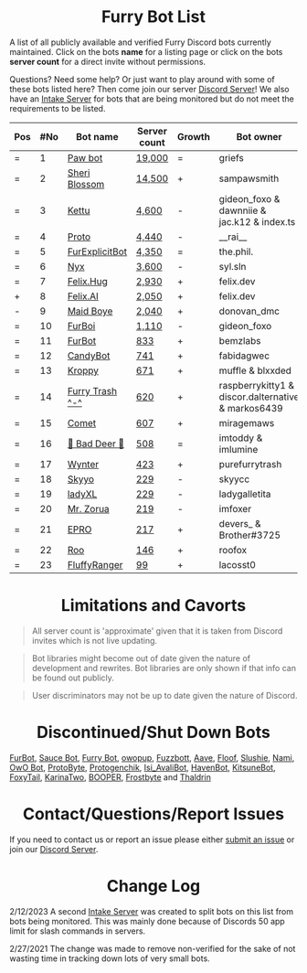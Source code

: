 <h1 align="center">Furry Bot List</h1>

A list of all publicly available and verified Furry Discord bots currently maintained. Click on the bots **name** for a listing page or click on the bots **server count** for a direct invite without permissions.

Questions? Need some help? Or just want to play around with some of these bots listed here? Then come join our server [Discord Server]! We also have an [Intake Server] for bots that are being monitored but do not meet the requirements to be listed.



| Pos | #No | Bot name | Server count | Growth | Bot owner | Bot lib
| --- | --- | -------- | -------------| ----- | ----------- | ---------- |
| = | 1 | [Paw bot] | [19,000](https://discord.com/oauth2/authorize?client_id=663823539672973353&scope=applications.commands%20bot) | = | griefs | Custom
| = | 2 | [Sheri Blossom] | [14,500](https://discord.com/oauth2/authorize?client_id=911836896429232148&scope=applications.commands%20bot) | + | sampawsmith | Discord.py
| = | 3 | [Kettu] | [4,600](https://discord.com/oauth2/authorize?client_id=667131062941384757&scope=applications.commands%20bot) | - | gideon_foxo & dawnniie & jac.k12 & index.ts | Custom
| = | 4 | [Proto] | [4,440](https://discord.com/oauth2/authorize?client_id=724601984241369100&scope=applications.commands%20bot) | - | \_\_rai__ | Discord.net
| = | 5 | [FurExplicitBot] | [4,350](https://discord.com/oauth2/authorize?=&client_id=534828939198070824&scope=applications.commands%20bot) | = | the.phil. | Discord.js
| = | 6 | [Nyx] | [3,600](https://discord.com/oauth2/authorize?client_id=600206352916414464&scope=applications.commands%20bot) | - | syl.sln | Eris
| = | 7 | [Felix.Hug] | [2,930](https://discord.com/oauth2/authorize?client_id=950449870647492658&scope=applications.commands%20bot) | + | felix.dev | Discord.py
| + | 8 | [Felix.AI] | [2,050](https://discord.com/api/oauth2/authorize?client_id=1139632229044199444&scope=applications.commands%20bot) | + | felix.dev | Discord.py
| - | 9 | [Maid Boye] | [2,040](https://discord.com/oauth2/authorize?client_id=879918811791388705&scope=applications.commands%20bot) | + | donovan_dmc | Eris
| = | 10 | [FurBoi] | [1,110](https://discord.com/oauth2/authorize?client_id=990695577547333734&scope=applications.commands%20bot) | - | gideon_foxo | Discord.js
| = | 11 | [FurBot] | [833](https://discord.com/oauth2/authorize?client_id=716259432878702633&scope=applications.commands%20bot) | + | bemzlabs | Discord.py
| = | 12 | [CandyBot] | [741](https://discord.com/oauth2/authorize?client_id=989439821380476990&scope=applications.commands%20bot) | + | fabidagwec | Unknown
| = | 13 | [Kroppy] | [671](https://discord.com/oauth2/authorize?client_id=875974356633788436&scope=applications.commands%20bot) | + | muffle & blxxded | NextCord 
| = | 14 | [Furry Trash ^-^] | [620](https://discord.com/oauth2/authorize?client_id=417900655601254420&scope=applications.commands%20bot) | + | raspberrykitty1 & discor.dalternative & markos6439 | Discord.py
| = | 15 | [Comet] | [607](https://discord.com/oauth2/authorize?client_id=678719240290828289&scope=applications.commands%20bot) | + | miragemaws | Unknown
| = | 16 | [🐾 Bad Deer 🐾] | [508](https://discord.com/oauth2/authorize?client_id=879514717612310558&scope=applications.commands%20bot) | = | imtoddy & imlumine | BDScript & AOI.js
| = | 17 | [Wynter] | [423](https://discord.com/oauth2/authorize?client_id=548269826020343809&scope=applications.commands%20bot) | + | purefurrytrash | Discord.js
| = | 18 | [Skyyo] | [229](https://discord.com/oauth2/authorize?client_id=877928677109817404&scope=applications.commands%20bot) | - | skyycc | Custom
| = | 19 | [ladyXL] | [229](https://discord.com/oauth2/authorize?client_id=987571118690955294&scope=applications.commands%20bot) | - | ladygalletita | Discord.js
| = | 20 | [Mr. Zorua] | [219](https://discord.com/oauth2/authorize?client_id=735733344494682124&scope=applications.commands%20bot) | - | imfoxer | DiscordGo 
| = | 21 | [EPRO] | [217](https://discord.com/oauth2/authorize?client_id=823554361397215294&scope=applications.commands%20bot) | + | devers_ & Brother#3725 | Discord.js
| = | 22 | [Roo] | [146](https://discord.com/oauth2/authorize?client_id=675609879083483136&scope=applications.commands%20bot) | + | roofox | Pycord
| = | 23 | [FluffyRanger] | [99](https://discord.com/oauth2/authorize?client_id=1018122677526994964&scope=applications.commands%20bot) | + | lacosst0 | Pycord



<h1 align="center">Limitations and Cavorts</h1>

> All server count is 'approximate' given that it is taken from Discord invites which is not live updating.

> Bot libraries might become out of date given the nature of development and rewrites. Bot libraries are only shown if that info can be found out publicly.

> User discriminators may not be up to date given the nature of Discord.

<h1 align="center">Discontinued/Shut Down Bots</h1>

[FurBot](https://discord.com/oauth2/authorize?client_id=174176308396425217&scope=applications.commands%20bot), [Sauce Bot](https://discord.com/oauth2/authorize?client_id=730158145489338409&scope=applications.commands%20bot), [Furry Bot](https://discord.com/oauth2/authorize?client_id=398251412246495233&scope=applications.commands%20bot), [owopup](https://discord.com/oauth2/authorize?client_id=365255872181567489&scope=applications.commands%20bot), [Fuzzbott](https://discord.com/oauth2/authorize?client_id=730633518992064514&scope=applications.commands%20bot), [Aave](https://discord.com/oauth2/authorize?client_id=486185195989368852&scope=applications.commands%20bot), [Floof](https://discord.com/oauth2/authorize?client_id=780116896775274538&scope=applications.commands%20bot), [Slushie](https://discord.com/oauth2/authorize?client_id=670786019037020188&scope=applications.commands%20bot), [Nami](https://discord.com/oauth2/authorize?client_id=747612596982513724&scope=applications.commands%20bot), [OwO Bot](https://discord.com/oauth2/authorize?client_id=517201738646945803&scope=applications.commands%20bot), [ProtoByte](https://discord.com/oauth2/authorize?client_id=877347193328111666&scope=applications.commands%20bot), [Protogenchik](https://discord.com/oauth2/authorize?client_id=890645772557746206&scope=applications.commands%20bot), [Isi_AvaliBot](https://discord.com/oauth2/authorize?client_id=876515016143147110&scope=applications.commands%20bot), [HavenBot](https://discord.com/oauth2/authorize?client_id=688494367807111234&scope=applications.commands%20bot), [KitsuneBot](https://discord.com/oauth2/authorize?client_id=738229595626668102&scope=applications.commands%20bot), [FoxyTail](https://discord.com/oauth2/authorize?client_id=716682147749953616&scope=applications.commands%20bot), [KarinaTwo](https://discord.com/oauth2/authorize?client_id=793530706319114261&scope=applications.commands%20bot), [BOOPER](https://discord.com/oauth2/authorize?client_id=759083323275608096&scope=applications.commands%20bot), [Frostbyte](https://discord.com/oauth2/authorize?client_id=732233716604076075&scope=applications.commands%20bot) and [Thaldrin](https://discord.com/oauth2/authorize?client_id=434662676547764244&scope=applications.commands%20bot)

<h1 align="center">Contact/Questions/Report Issues</h1>

If you need to contact us or report an issue please either [submit an issue](https://github.com/Gideon-foxo/furry-bots/issues/new) or join our [Discord Server].

<h1 align="center">Change Log</h1>

2/12/2023 A second [Intake Server] was created to split bots on this list from bots being monitored. This was mainly done because of Discords 50 app limit for slash commands in servers.

2/27/2021 The change was made to remove non-verified for the sake of not wasting time in tracking down lots of very small bots.


<!-- Markdown Links -->

[Discord Server]:https://discord.gg/c4q5GMN2n4
[Intake Server]:https://discord.gg/dTKfYRmk4W

[Sheri Blossom]:https://discord.bots.gg/bots/346702890368368640
[Paw bot]:https://discord.bots.gg/bots/663823539672973353
[Kettu]:https://discord.bots.gg/bots/667131062941384757
[Nyx]:https://discord.com/application-directory/600206352916414464
[FurExplicitBot]:https://discord.bots.gg/bots/534828939198070824
[Proto]:https://discord.bots.gg/bots/724601984241369100
[Maid Boye]:https://top.gg/bot/879918811791388705
[Nami]:https://top.gg/bot/747612596982513724
[OwO Bot]:https://top.gg/bot/517201738646945803
[Furry Trash ^-^]:https://top.gg/bot/417900655601254420
[BOOPER]:https://discord.bots.gg/bots/759083323275608096
[Frostbyte]:https://top.gg/bot/732233716604076075
[FurBot]:https://top.gg/bot/716259432878702633
[Felix.Hug]:https://top.gg/bot/950449870647492658
[Wynter]:https://discords.com/bots/bot/548269826020343809
[KitsuneBot]:https://discord.bots.gg/bots/738229595626668102
[ProtoByte]:https://top.gg/bot/877347193328111666
[EPRO]:https://top.gg/bot/823554361397215294
[KarinaTwo]:https://top.gg/bot/793530706319114261
[HavenBot]:https://top.gg/bot/688494367807111234
[Skyyo]:https://discord.bots.gg/bots/877928677109817404
[Protogenchik]:https://discords.com/bots/bot/890645772557746206
[FurBoi]:https://top.gg/bot/990695577547333734
[🐾 Bad Deer 🐾]:https://top.gg/bot/879514717612310558
[Mr. Zorua]:https://top.gg/bot/735733344494682124
[Comet]:https://discord.com/users/678719240290828289
[Isi_AvaliBot]:https://top.gg/bot/876515016143147110
[Kroppy]:https://top.gg/bot/875974356633788436
[Colin]:https://discord-botlist.eu/bots/956589806622756894
[Roo]:https://discordbotlist.com/bots/roo-bot
[ladyXL]:https://top.gg/bot/987571118690955294
[CandyBot]:https://top.gg/bot/989439821380476990
[FluffyRanger]:https://discordbotlist.com/bots/fluffyranger
[Felix.AI]:https://discord.com/application-directory/1139632229044199444
